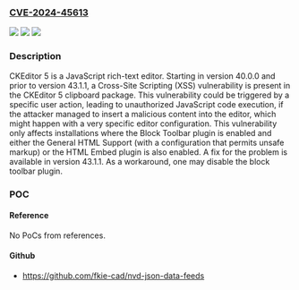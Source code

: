 ### [CVE-2024-45613](https://cve.mitre.org/cgi-bin/cvename.cgi?name=CVE-2024-45613)
![](https://img.shields.io/static/v1?label=Product&message=ckeditor5&color=blue)
![](https://img.shields.io/static/v1?label=Version&message=%3D%20%3E%3D%2040.0.0%2C%20%3C%2043.1.1%20&color=brighgreen)
![](https://img.shields.io/static/v1?label=Vulnerability&message=CWE-79%3A%20Improper%20Neutralization%20of%20Input%20During%20Web%20Page%20Generation%20('Cross-site%20Scripting')&color=brighgreen)

### Description

CKEditor 5 is a JavaScript rich-text editor. Starting in version 40.0.0 and prior to version 43.1.1, a Cross-Site Scripting (XSS) vulnerability is present in the CKEditor 5 clipboard package. This vulnerability could be triggered by a specific user action, leading to unauthorized JavaScript code execution, if the attacker managed to insert a malicious content into the editor, which might happen with a very specific editor configuration. This vulnerability only affects installations where the Block Toolbar plugin is enabled and either the General HTML Support (with a configuration that permits unsafe markup) or the HTML Embed plugin is also enabled. A fix for the problem is available in version 43.1.1. As a workaround, one may disable the block toolbar plugin.

### POC

#### Reference
No PoCs from references.

#### Github
- https://github.com/fkie-cad/nvd-json-data-feeds


